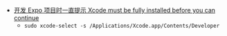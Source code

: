 - [开发 Expo 项目时一直提示 Xcode must be fully installed before you can continue](https://github.com/expo/expo/issues/21727)
	- `sudo xcode-select -s /Applications/Xcode.app/Contents/Developer`